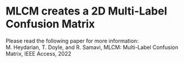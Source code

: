# MLCM creates a 2D Multi-Label Confusion Matrix 
Please read the following paper for more information: \
    M. Heydarian, T. Doyle, and R. Samavi, MLCM: Multi-Label Confusion Matrix, 
    IEEE Access, 2022 
